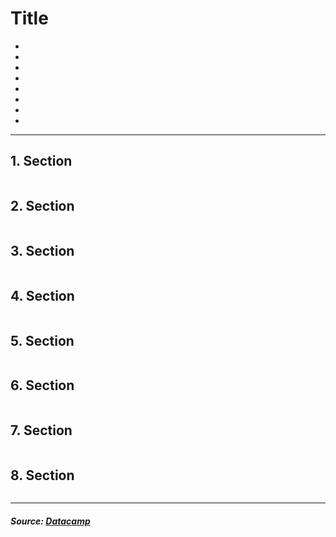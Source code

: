 # Title

* []()
* []()
* []()
* []()
* []()
* []()
* []()
* []()

---

## 1. Section
```python

```

## 2. Section
```python

```

## 3. Section
```python

```

## 4. Section
```python

```

## 5. Section
```python

```

## 6. Section
```python

```

## 7. Section
```python

```

## 8. Section
```python

```

---

##### _Source: [Datacamp]()_

